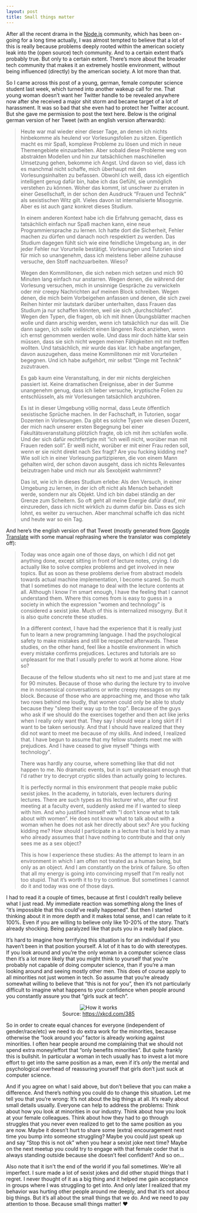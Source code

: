 ```yaml
---
layout: post
title: Small things matter
---
```


After all the recent drama in the [Node.js](https://nodejs.org) community, which has been on-going for a long time actually, I was almost tempted to believe that a lot of this is really because problems deeply rooted within the american society leak into the (open source) tech community. And to a certain extent that’s probably true. But only to a certain extent. There’s more about the broader tech community that makes it an extremely hostile environment, without being influenced (directly) by the american society. A lot more than that.

So I came across this post of a young, german, female computer science student last week, which turned into another wakeup call for me. That young woman doesn’t want her Twitter handle to be revealed anywhere now after she received a major shit storm and became target of a lot of harassment. It was so bad that she even had to protect her Twitter account. But she gave me permission to post the text here. Below is the original german version of her Tweet (with an english version afterwards):

> Heute war mal wieder einer dieser Tage, an denen ich nichts hinbekomme als heulend vor Vorlesungsfolien zu sitzen. Eigentlich macht es mir Spaß, komplexe Probleme zu lösen und mich in neue Themengebiete einzuarbeiten. Aber sobald diese Probleme weg von abstrakten Modellen und hin zur tatsächlichen maschinellen Umsetzung gehen, bekomme ich Angst. Und davon so viel, dass ich es manchmal nicht schaffe, mich überhaupt mit den Vorlesungsinhalten zu befassen. Obwohl ich weiß, dass ich eigentlich intelligent genug dafür bin, habe ich das Gefühl, sie unmöglich verstehen zu können. Woher das kommt, ist unschwer zu erraten in einer Gesellschaft, in der schon den Ausdruck “Frauen und Technik” als sexistischen Witz gilt. Vieles davon ist internalisierte Misogynie. Aber es ist auch ganz konkret dieses Studium.
>
> In einem anderen Kontext habe ich die Erfahrung gemacht, dass es tatsächlich einfach nur Spaß machen kann, eine neue Programmiersprache zu lernen. Ich hatte dort die Sicherheit, Fehler machen zu dürfen und danach noch respektiert zu werden. Das Studium dagegen fühlt sich wie eine feindliche Umgebung an, in der jeder Fehler nur Vorurteile bestätigt. Vorlesungen und Tutorien sind für mich so unangenehm, dass ich meistens lieber alleine zuhause versuche, den Stoff nachzuarbeiten. Wieso?
>
> Wegen den Kommilitonen, die sich neben mich setzen und mich 90 Minuten lang einfach nur anstarren. Wegen denen, die während der Vorlesung versuchen, mich in unsinnige Gespräche zu verwickeln oder mir creepy Nachrichten auf meinen Block schreiben. Wegen denen, die mich beim Vorbeigehen anfassen und denen, die sich zwei Reihen hinter mir lautstark darüber unterhalten, dass Frauen das Studium ja nur schaffen könnten, weil sie sich „durchschlafen“. Wegen den Typen, die fragen, ob ich mit ihnen Übungsblätter machen wolle und dann arschig werden, wenn ich tatsächlich nur das will. Die dann sagen, ich solle vielleicht einen längeren Rock anziehen, wenn ich ernst genommen werden wolle. Und dass mir doch hätte klar sein müssen, dass sie sich nicht wegen meinen Fähigkeiten mit mir treffen wollten. Und tatsächlich, mir wurde das klar. Ich habe angefangen, davon auszugehen, dass meine Kommilitonen mir mit Vorurteilen begegnen. Und ich habe aufgehört, mir selbst “Dinge mit Technik” zuzutrauen.
>
> Es gab kaum eine Veranstaltung, in der mir nichts dergleichen passiert ist. Keine dramatischen Ereignisse, aber in der Summe unangenehm genug, dass ich lieber versuche, kryptische Folien zu entschlüsseln, als mir Vorlesungen tatsächlich anzuhören.
>
> Es ist in dieser Umgebung völlig normal, dass Leute öffentlich sexistische Sprüche machen. In der Fachschaft, in Tutorien, sogar Dozenten in Vorlesungen. Da gibt es solche Typen wie diesen Dozent, der mich nach unserer ersten Begegnung bei einer Fakultätsveranstaltung plötzlich fragte, ob ich mit ihm schlafen wolle. Und der sich dafür rechtfertigte mit “ich weiß nicht, worüber man mit Frauen reden soll”. Er weiß nicht, worüber er mit einer Frau reden soll, wenn er sie nicht direkt nach Sex fragt? Are you fucking kidding me? Wie soll ich in einer Vorlesung partizipieren, die von einem Mann gehalten wird, der schon davon ausgeht, dass ich nichts Relevantes beizutragen habe und mich nur als Sexobjekt wahrnimmt?
>
> Das ist, wie ich in dieses Studium erlebe: Als den Versuch, in einer Umgebung zu lernen, in der ich oft nicht als Mensch behandelt werde, sondern nur als Objekt. Und ich bin dabei ständig an der Grenze zum Scheitern. So oft geht all meine Energie dafür drauf, mir einzureden, dass ich nicht wirklich zu dumm dafür bin. Dass es sich lohnt, es weiter zu versuchen. Aber manchmal schaffe ich das nicht und heute war so ein Tag.

And here’s the english version of that Tweet (mostly generated from [Google Translate](https://translate.google.com) with some manual rephrasing where the translator was completely off):

> Today was once again one of those days, on which I did not get anything done, except sitting in front of lecture notes, crying. I do actually like to solve complex problems and get involved in new topics. But as soon as these problems derive from abstract models towards actual machine implementation, I become scared. So much that I sometimes do not manage to deal with the lecture contents at all. Although I know I'm smart enough, I have the feeling that I cannot understand them. Where this comes from is easy to guess in a society in which the expression "women and technology" is considered a sexist joke. Much of this is internalized misogyny. But it is also quite concrete these studies.
>
> In a different context, I have had the experience that it is really just fun to learn a new programming language. I had the psychological safety to make mistakes and still be respected afterwards. These studies, on the other hand, feel like a hostile environment in which every mistake confirms prejudices. Lectures and tutorials are so unpleasant for me that I usually prefer to work at home alone. How so?
>
> Because of the fellow students who sit next to me and just stare at me for 90 minutes. Because of those who during the lecture try to involve me in nonsensical conversations or write creepy messages on my block. Because of those who are approaching me, and those who talk two rows behind me loudly, that women could only be able to study because they "sleep their way up to the top". Because of the guys who ask if we should do the exercises together and then act like jerks when I really only want that. They say I should wear a long skirt if I want to be taken seriously. And that I should have realized that they did not want to meet me because of my skills. And indeed, I realized that. I have begun to assume that my fellow students meet me with prejudices. And I have ceased to give myself "things with technology".
>
> There was hardly any course, where something like that did not happen to me. No dramatic events, but in sum unpleasant enough that I'd rather try to decrypt cryptic slides than actually going to lectures.
>
> It is perfectly normal in this environment that people make public sexist jokes. In the academy, in tutorials, even lecturers during lectures. There are such types as this lecturer who, after our first meeting at a faculty event, suddenly asked me if I wanted to sleep with him. And who justified himself with "I don’t know what to talk about with women”. He does not know what to talk about with a woman when he does not ask her directly about sex? Are you fucking kidding me? How should I participate in a lecture that is held by a man who already assumes that I have nothing to contribute and that only sees me as a sex object?
>
> This is how I experience these studies: As the attempt to learn in an environment in which I am often not treated as a human being, but only as an object. And I am constantly on the brink of failure. So often that all my energy is going into convincing myself that I'm really not too stupid. That it’s worth it to try to continue. But sometimes I cannot do it and today was one of those days.

I had to read it a couple of times, because at first I couldn’t really believe what I just read. My immediate reaction was something along the lines of “it’s impossible that this could’ve really happened”. But then I started thinking about it in more depth and it makes total sense, and I can relate to it 100%. Even if you are willing to believe only like 10-20% of the story. That’s already shocking. Being paralyzed like that puts you in a really bad place.

It’s hard to imagine how terrifying this situation is for an individual if you haven’t been in that position yourself. A lot of it has to do with stereotypes. If you look around and you’re the only woman in a computer science class then it’s a lot more likely that you might think to yourself that you’re probably not capable of doing computer science, than if you’re a man looking around and seeing mostly other men. This does of course apply to all minorities not just women in tech. So assume that you’re already somewhat willing to believe that “this is not for you”, then it’s not particularly difficult to imagine what happens to your confidence when people around you constantly assure you that “girls suck at tech”.

<p><center>
  <img src="https://imgs.xkcd.com/comics/how_it_works.png" alt="How it works" /><br />
  Source: <a href="https://xkcd.com/385">https://xkcd.com/385</a>
</center></p>

So in order to create equal chances for everyone (independent of gender/race/etc) we need to do extra work for the minorities, because otherwise the “look around you” factor is already working against minorities. I often hear people around me complaining that we should not spend extra money/effort that “only benefits minorities”. But quite frankly this is bullshit. In particular a woman in tech usually has to invest a lot more effort to get into the same position as a man, even if it’s *only* the mental and psychological overhead of reassuring yourself that girls don’t just suck at computer science.

And if you agree on what I said above, but don’t believe that you can make a difference. And there’s nothing you could do to change this situation. Let me tell you that you’re wrong: It’s not about the big things at all. It’s really about small details usually. Everyone can help to address the problems: Think about how you look at minorities in our industry. Think about how you look at your female colleagues. Think about how they had to go through struggles that you never even realized to get to the same position as you are now. Maybe it doesn’t hurt to share some (extra) encouragement next time you bump into someone struggling? Maybe you could just speak up and say “Stop this is not ok” when you hear a sexist joke next time? Maybe on the next meetup you could try to engage with that female coder that is always standing outside because she doesn’t feel confident? And so on...

Also note that it isn't the end of the world if you fail sometimes. We're all imperfect. I sure made a lot of sexist jokes and did other stupid things that I regret. I never thought of it as a big thing and it helped me gain acceptance in groups where I was struggling to get into. And only later I realized that my behavior was hurting other people around me deeply, and that it’s not about big things. But it’s all about the small things that we do. And we need to pay attention to those. Because small things matter! ❤️
